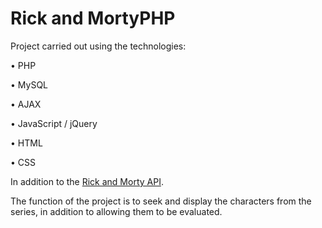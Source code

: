 # Rick and MortyPHP
 
Project carried out using the technologies:

• PHP

• MySQL

• AJAX

• JavaScript / jQuery

• HTML

• CSS

In addition to the [Rick and Morty API](https://rickandmortyapi.com).

The function of the project is to seek and display the characters from the series, in addition to allowing them to be evaluated.
